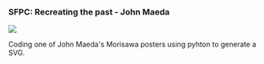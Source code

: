 ### SFPC: Recreating the past - John Maeda

![](https://raw.githubusercontent.com/streiten/sfpc-rtp-morisawa/master/master.png)  

Coding one of John Maeda's Morisawa posters using pyhton to generate a SVG.  
